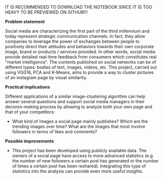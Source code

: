 IT IS RECOMMENDED TO DOWNLOAD THE NOTEBOOK SINCE IT IS TOO HEAVY TO BE PREVIEWED ON GITHUB!!!

**Problem statement**

Social media are characterizing the first part of the third millennium and today represent strategic communication channels. In fact, they allow companies to leverage the power of exchanges between people to positively direct their attitudes and behaviors towards their own corporate image, brand or products / services provided. In other words, social media provide detailed real-time feedback from consumers which constitutes real "market intelligence". The contents published on social networks can be of different types: bodies of text, images, videos, etc. This project, carried out using VGG16, PCA and K-Means, aims to provide a way to cluster pictures of an instagram page by visual similarity.

**Practical implications**

Different applications of a similar image-clustering algorithm can help answer several questions and support social media managers in their decision-making process by allowing to analyze both your own page and that of your competitors: 

- What kind of images a social page mainly publishes? Which are the trending images over time? What are the images that most involve followers in terms of likes and comments?

**Possible improvements**

- This project has been developed using publicly available data. The owners of a social page have access to more advanced statistics (e.g. the number of new followers a certain post has generated or the number of times a certain post has been reshared). Integrating this type of statistics into the analysis can provide even more useful insights.
